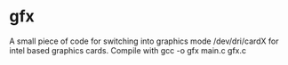 # gfx
A small piece of code for switching into graphics mode /dev/dri/cardX for intel based graphics cards.
Compile with gcc -o gfx main.c gfx.c
